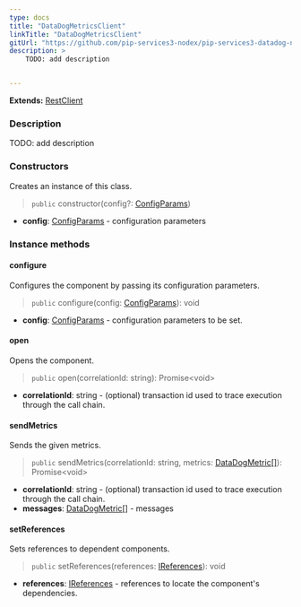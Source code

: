```yaml
---
type: docs
title: "DataDogMetricsClient"
linkTitle: "DataDogMetricsClient"
gitUrl: "https://github.com/pip-services3-nodex/pip-services3-datadog-nodex"
description: >
    TODO: add description


---
```


**Extends:** [RestClient](../../../rpc/services/rest_client)

### Description

TODO: add description



### Constructors
Creates an instance of this class.

> `public` constructor(config?: [ConfigParams](../../../commons/config/config_params))

- **config**: [ConfigParams](../../../commons/config/config_params) - configuration parameters


### Instance methods

#### configure
Configures the component by passing its configuration parameters.

> `public` configure(config: [ConfigParams](../../../commons/config/config_params)): void

- **config**: [ConfigParams](../../../commons/config/config_params) - configuration parameters to be set.

#### open
Opens the component.

> `public` open(correlationId: string): Promise\<void\>

- **correlationId**: string - (optional) transaction id used to trace execution through the call chain.

#### sendMetrics
Sends the given metrics.

> `public` sendMetrics(correlationId: string, metrics: [DataDogMetric[]](../datadog_metric)): Promise\<void\>

- **correlationId**: string - (optional) transaction id used to trace execution through the call chain.
- **messages**: [DataDogMetric[]](../datadog_metric) - messages

#### setReferences
Sets references to dependent components.

> `public` setReferences(references: [IReferences](../../../commons/refer/ireferences)): void

- **references**: [IReferences](../../../commons/refer/ireferences) - references to locate the component's dependencies.
